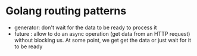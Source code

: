 # Golang routing patterns

* generator: don't wait for the data to be ready to process it
* future : allow to do an async operation (get data from an HTTP request) without blocking us. At some point, we get get the data or just wait for it to be ready
